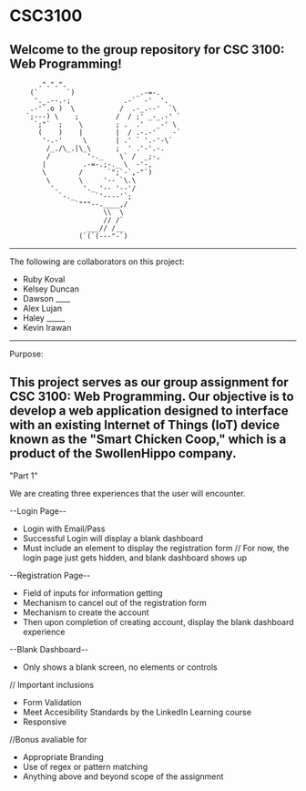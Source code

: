 # CSC3100
Welcome to the group repository for CSC 3100: Web Programming!
--------------------------------------------------------------------
           .".".".
         (`       `)               _.-=-.
          '._.--.-;             .-`  -'  '.
         .-'`.o )  \           /  .-_.--'  `\
        `;---) \    ;         /  / ;' _-_.-' `
          `;"`  ;    \        ; .  .'   _-' \
           (    )    |        |  / .-.-'    -`
            '-.-'     \       | .' ` '.-'-\`
             /_./\_.|\_\      ;  ' .'-'.-.
             /         '-._    \` /  _;-,
            |         .-=-.;-._ \  -'-,
            \        /      `";`-`,-"`)
             \       \     '-- `\.\
              '.      '._ '-- '--'/
                `-._     `'----'`;
                    `"""--.____,/
                           \\  \
                           // /`
                       ___// /__
                     (`(`(---"-`)
-------------------------------------------------------------------
The following are collaborators on this project:

- Ruby Koval
- Kelsey Duncan
- Dawson ____
- Alex Lujan
- Haley _____
- Kevin Irawan
--------------------------------------------------------------------
Purpose:

This project serves as our group assignment for CSC 3100: Web Programming. 
Our objective is to develop a web application designed to interface 
with an existing Internet of Things (IoT) device known as the 
"Smart Chicken Coop," which is a product of the SwollenHippo company.
---------------------------------------------------------------------
"Part 1"

We are creating three experiences that the user will encounter. 

--Login Page--

- Login with Email/Pass
- Successful Login will display a blank dashboard
- Must include an element to display the registration form
// For now, the login page just gets hidden, and blank dashboard shows up

--Registration Page--

- Field of inputs for information getting 
- Mechanism to cancel out of the registration form
- Mechanism to create the account 
- Then upon completion of creating account, display the blank dashboard experience

--Blank Dashboard--
- Only shows a blank screen, no elements or controls

// Important inclusions 

- Form Validation 
- Meet Accesibility Standards by the LinkedIn Learning course 
- Responsive

//Bonus avaliable for

- Appropriate Branding 
- Use of regex or pattern matching 
- Anything above and beyond scope of the assignment 











